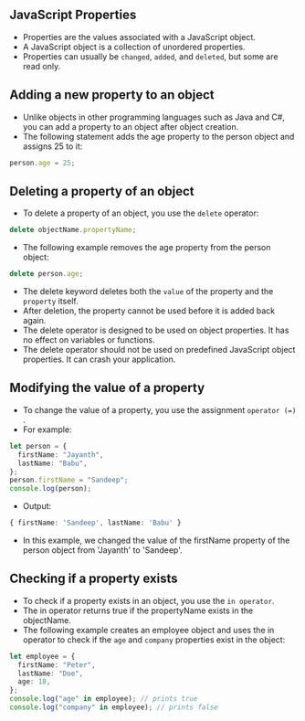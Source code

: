## JavaScript Properties

- Properties are the values associated with a JavaScript object.
- A JavaScript object is a collection of unordered properties.
- Properties can usually be `changed`, `added`, and `deleted`, but some are read only.

## Adding a new property to an object

- Unlike objects in other programming languages such as Java and C#, you can add a property to an object after object creation.
- The following statement adds the age property to the person object and assigns 25 to it:

```ts
person.age = 25;
```

## Deleting a property of an object

- To delete a property of an object, you use the `delete` operator:

```ts
delete objectName.propertyName;
```

- The following example removes the age property from the person object:

```ts
delete person.age;
```

- The delete keyword deletes both the `value` of the property and the `property` itself.
- After deletion, the property cannot be used before it is added back again.
- The delete operator is designed to be used on object properties. It has no effect on variables or functions.
- The delete operator should not be used on predefined JavaScript object properties. It can crash your application.

## Modifying the value of a property

- To change the value of a property, you use the assignment `operator (=)` .
- For example:

```ts
let person = {
  firstName: "Jayanth",
  lastName: "Babu",
};
person.firstName = "Sandeep";
console.log(person);
```

- Output:

```ts
{ firstName: 'Sandeep', lastName: 'Babu' }
```

- In this example, we changed the value of the firstName property of the person object from 'Jayanth' to 'Sandeep'.

## Checking if a property exists

- To check if a property exists in an object, you use the `in operator`.
- The in operator returns true if the propertyName exists in the objectName.
- The following example creates an employee object and uses the in operator to check if the `age` and `company` properties exist in the object:

```ts
let employee = {
  firstName: "Peter",
  lastName: "Doe",
  age: 18,
};
console.log("age" in employee); // prints true
console.log("company" in employee); // prints false
```
